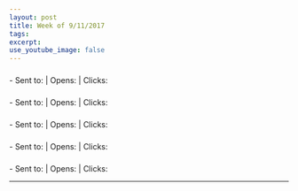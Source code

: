 ```yaml
---
layout: post
title: Week of 9/11/2017
tags:
excerpt:
use_youtube_image: false
---
```

<h3></h3> - <a href=""></a>
Sent to:   |  Opens:   |   Clicks:

<h3></h3> - <a href=""></a>
Sent to:   |  Opens:   |   Clicks:

<h3></h3> - <a href=""></a>
Sent to:   |  Opens:   |   Clicks:

<h3></h3> - <a href=""></a>
Sent to:   |  Opens:   |   Clicks:

<h3></h3> - <a href=""></a>
Sent to:   |  Opens:   |   Clicks:

<hr>
